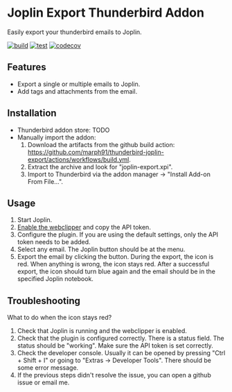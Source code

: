 # Joplin Export Thunderbird Addon

Easily export your thunderbird emails to Joplin.

[![build](https://github.com/marph91/thunderbird-joplin-export/actions/workflows/build.yml/badge.svg)](https://github.com/marph91/thunderbird-joplin-export/actions/workflows/build.yml)
[![test](https://github.com/marph91/thunderbird-joplin-export/actions/workflows/test.yml/badge.svg)](https://github.com/marph91/thunderbird-joplin-export/actions/workflows/test.yml)
[![codecov](https://codecov.io/gh/marph91/thunderbird-joplin-export/branch/master/graph/badge.svg?token=YZYEW7C1VM)](https://codecov.io/gh/marph91/thunderbird-joplin-export)

## Features

- Export a single or multiple emails to Joplin.
- Add tags and attachments from the email.

## Installation

- Thunderbird addon store: TODO
- Manually import the addon:
  1. Download the artifacts from the github build action: https://github.com/marph91/thunderbird-joplin-export/actions/workflows/build.yml.
  2. Extract the archive and look for "joplin-export.xpi".
  3. Import to Thunderbird via the addon manager -> "Install Add-on From File...".

## Usage

1. Start Joplin.
2. [Enable the webclipper](https://joplinapp.org/clipper/) and copy the API token.
3. Configure the plugin. If you are using the default settings, only the API token needs to be added.
4. Select any email. The Joplin button should be at the menu.
5. Export the email by clicking the button. During the export, the icon is red. When anything is wrong, the icon stays red. After a successful export, the icon should turn blue again and the email should be in the specified Joplin notebook.

## Troubleshooting

What to do when the icon stays red?

1. Check that Joplin is running and the webclipper is enabled.
2. Check that the plugin is configured correctly. There is a status field. The status should be "working". Make sure the API token is set correctly.
3. Check the developer console. Usually it can be opened by pressing "Ctrl + Shift + I" or going to "Extras -> Developer Tools". There should be some error message.
4. If the previous steps didn't resolve the issue, you can open a github issue or email me.
